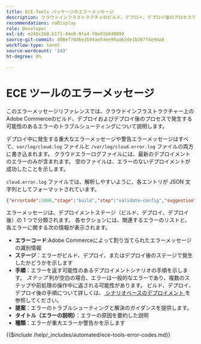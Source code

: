 ```yaml
---
title: ECE-Tools パッケージのエラーメッセージ
description: クラウドインフラストラクチャのビルド、デプロイ、デプロイ後のプロセスで、Adobe Commerce中に発生する可能性のあるエラーコードとメッセージのリストをご覧ください。
recommendations: noDisplay
role: Developer
exl-id: e240c268-b171-44e9-9fa4-f0e91b0d9899
source-git-commit: d08ef7d46e3b94ae54ee99aa63de1b267f4e94a0
workflow-type: tm+mt
source-wordcount: '243'
ht-degree: 0%

---
```


# ECE ツールのエラーメッセージ

このエラーメッセージリファレンスでは、クラウドインフラストラクチャー上のAdobe Commerceのビルド、デプロイおよびデプロイ後のプロセスで発生する可能性のあるエラーのトラブルシューティングについて説明します。

デプロイ中に発生する重大なエラーメッセージや警告エラーメッセージはすべて、`var/log/cloud.log` ファイルと `/var/log/cloud.error.log` ファイルの両方に書き込まれます。 クラウドエラーログファイルには、最新のデプロイメントのエラーのみが含まれます。 空のファイルは、エラーのないデプロイメントが成功したことを示します。

`cloud.error.log` ファイルでは、解析しやすいように、各エントリが JSON 文字列としてフォーマットされています。

```json
{"errorCode":1006,"stage":"build","step":"validate-config","suggestion":"No stores/website/locales found in config.php\n  To speed up the deploy process do the following:\n  1. Using SSH, log in to your Magento Cloud account\n  2. Run \"php ./vendor/bin/ece-tools config:dump\"\n  3. Using SCP, copy the app/etc/config.php file to your local repository\n  4. Add, commit, and push your changes to the app/etc/config.php file","title":"The configured state is not ideal","type":"warning"}
```

エラーメッセージは、デプロイメントステージ（ビルド、デプロイ、デプロイ後）の 1 つで分類されます。 各セクションには、関連するエラーのリストと、各エラーに関する次の情報が表示されます。

- **エラーコード**:Adobe Commerceによって割り当てられたエラーメッセージの識別情報
- **ステージ**：エラーがビルド、デプロイ、またはデプロイ後のステージで発生したかどうかを示します
- **手順**：エラーを返す可能性のあるデプロイメントシナリオの手順を示します。 _ステップ_ 列が空白の場合、エラーは一般的なエラーであり、複数のステップや前処理の操作中に返される可能性があります。 ビルド、デプロイ、デプロイ後の手順について詳しくは、[&#x200B; シナリオベースのデプロイメント &#x200B;](../deploy/scenario-based.md) を参照してください。
- **提案**：エラーのトラブルシューティングと解決のガイダンスを提供します。
- **タイトル（エラーの説明）**：エラーの原因を要約した説明
- **種類**：エラーが重大エラーか警告かを示します

{{$include /help/_includes/automated/ece-tools-error-codes.md}}

<!-- Last updated from includes: 2025-05-28 21:01:41 -->
